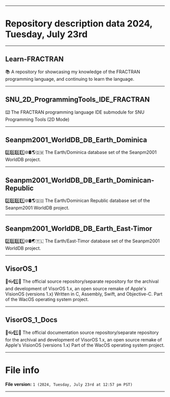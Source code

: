 
***

# Repository description data 2024, Tuesday, July 23rd

---

## Learn-FRACTRAN

📚️ A repository for showcasing my knowledge of the FRACTRAN programming language, and continuing to learn the language. 

---

## SNU_2D_ProgrammingTools_IDE_FRACTRAN

⌨️ The FRACTRAN programming language IDE submodule for SNU Programming Tools (2D Mode)

---

## Seanpm2001_WorldDB_DB_Earth_Dominica

2️⃣️0️⃣️0️⃣️1️⃣️🌐️🛢️🌎️🇩🇲️ The Earth/Dominica database set of the Seanpm2001 WorldDB project.

---

## Seanpm2001_WorldDB_DB_Earth_Dominican-Republic

2️⃣️0️⃣️0️⃣️1️⃣️🌐️🛢️🌎️🇩🇴️ The Earth/Dominican Republic database set of the Seanpm2001 WorldDB project.

---

## Seanpm2001_WorldDB_DB_Earth_East-Timor

2️⃣️0️⃣️0️⃣️1️⃣️🌐️🛢️🌏️🇹🇱️ The Earth/East-Timor database set of the Seanpm2001 WorldDB project.

---

## VisorOS_1

🍏️👓️1️⃣️💾️ The official source repository/separate repository for the archival and development of VisorOS 1.x, an open source remake of Apple's VisionOS (versions 1.x) Written in C, Assembly, Swift, and Objective-C. Part of the WacOS operating system project. 

---

## VisorOS_1_Docs

🍏️👓️1️⃣️📖️ The official documentation source repository/separate repository for the archival and development of VisorOS 1.x, an open source remake of Apple's VisionOS (versions 1.x) Part of the WacOS operating system project. 

***

# File info

**File version:** `1 (2024, Tuesday, July 23rd at 12:57 pm PST)`

***

